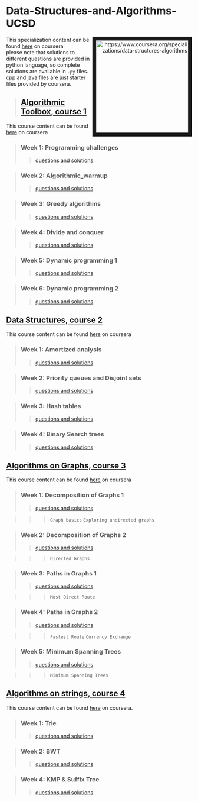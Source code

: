 # Data-Structures-and-Algorithms-UCSD
<p align="right">
<a target="_blank">
        <img src="https://d3njjcbhbojbot.cloudfront.net/api/utilities/v1/imageproxy/https://coursera-course-photos.s3.amazonaws.com/fb/434400d9ac11e5afbfa359f34ae5f0/logo3.png?auto=format%2Ccompress&dpr=2.625" 
alt="https://www.coursera.org/specializations/data-structures-algorithms" width="250" height="250" border="10" align="right"/></a>
</p>

This specialization content can be found [here](https://www.coursera.org/specializations/data-structures-algorithms) on coursera  
please note that solutions to different questions are provided in python language, so complete solutions are available in `.py` files. cpp and java files are just starter files provided by coursera. 


>## [Algorithmic Toolbox, course 1](course1)  
This course content can be found [here](https://www.coursera.org/learn/algorithmic-toolbox/) on coursera
>### Week 1: Programming challenges
>>[questions and solutions](course1/Week1)   


>### Week 2: Algorithmic_warmup
>>[questions and solutions](course1/Week2)  


>### Week 3: Greedy algorithms
>>[questions and solutions](course1/Week3)  


>### Week 4: Divide and conquer
>>[questions and solutions](course1/Week4)  


>### Week 5: Dynamic programming 1
>>[questions and solutions](course1/Week5)  

>### Week 6: Dynamic programming 2
>>[questions and solutions](course1/Week6)  

## [Data Structures, course 2](course2)  
This course content can be found [here](https://www.coursera.org/learn/data-structures?specialization=data-structures-algorithms) on coursera

>### Week 1: Amortized analysis
>>[questions and solutions](course2/Week1)  


>### Week 2: Priority queues and Disjoint sets
>>[questions and solutions](course2/Wee2)  


>### Week 3: Hash tables
>>[questions and solutions](course2/Week3)  


>### Week 4: Binary Search trees
>>[questions and solutions](course2/Week4)  



## [Algorithms on Graphs, course 3](course3)  
This course content can be found [here](https://www.coursera.org/learn/algorithms-on-graphs?specialization=data-structures-algorithms) on coursera
>### Week 1: Decomposition of Graphs 1
>>[questions and solutions](course3/Week1)   

>>> `Graph basics`
>>> `Exploring undirected graphs`

>### Week 2: Decomposition of Graphs 2
>>[questions and solutions](course3/Week2)  

>>> `Directed Graphs`

>### Week 3: Paths in Graphs 1
>>[questions and solutions](course3/Week3)  

>>> `Most Direct Route`

>### Week 4: Paths in Graphs 2
>>[questions and solutions](course3/Week4)  
  
>>>`Fastest Route`
>>>`Currency Exchange`

>### Week 5: Minimum Spanning Trees
>>[questions and solutions](course3/Week5)  
  
>>>`Minimum Spanning Trees`

## [Algorithms on strings, course 4](course4)  
This course content can be found [here](https://www.coursera.org/learn/algorithms-on-strings?specialization=data-structures-algorithms) on coursera. 

>### Week 1: Trie
>>[questions and solutions](course4/Week1)  


>### Week 2: BWT
>>[questions and solutions](course4/week2)  

>### Week 4: KMP & Suffix Tree
>>[questions and solutions](course4/week4) 


